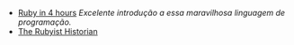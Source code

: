 
- [Ruby in 4 hours](https://www.youtube.com/watch?v=t_ispmWmdjY) *Excelente introdução a essa maravilhosa linguagem de programação.*
- [The Rubyist Historian](https://hepplerj.github.io/rubyist-historian/)
